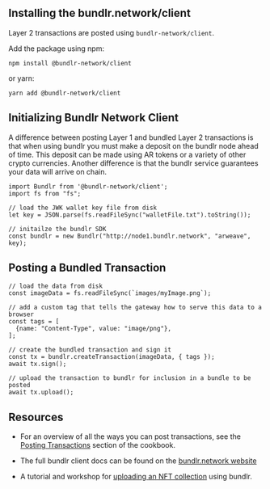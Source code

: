 ## Installing the bundlr.network/client
Layer 2 transactions are posted using `bundlr-network/client`. 

Add the package using npm:
```console:no-line-numbers
npm install @bundlr-network/client
```
or yarn:
```console:no-line-numbers
yarn add @bundlr-network/client
```

## Initializing Bundlr Network Client
A difference between posting Layer 1 and bundled Layer 2 transactions is that when using bundlr you must make a deposit on the bundlr node ahead of time. This deposit can be made using AR tokens or a variety of other crypto currencies. Another difference is that the bundlr service guarantees your data will arrive on chain.

```js:no-line-numbers
import Bundlr from '@bundlr-network/client';
import fs from "fs";

// load the JWK wallet key file from disk
let key = JSON.parse(fs.readFileSync("walletFile.txt").toString());

// initailze the bundlr SDK
const bundlr = new Bundlr("http://node1.bundlr.network", "arweave", key);
```

## Posting a Bundled Transaction

```js:no-line-numbers
// load the data from disk
const imageData = fs.readFileSync(`images/myImage.png`);

// add a custom tag that tells the gateway how to serve this data to a browser
const tags = [
  {name: "Content-Type", value: "image/png"},
];

// create the bundled transaction and sign it
const tx = bundlr.createTransaction(imageData, { tags });
await tx.sign();

// upload the transaction to bundlr for inclusion in a bundle to be posted
await tx.upload();
```
## Resources
* For an overview of all the ways you can post transactions, see the [Posting Transactions](../../concepts/postTransaction.md) section of the cookbook.

* The full bundlr client docs can be found on the [bundlr.network website](https://docs.bundlr.network/docs/overview)

* A tutorial and workshop for [uploading an NFT collection](https://github.com/DanMacDonald/nft-uploader) using bundlr.